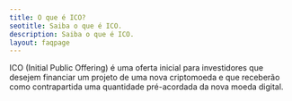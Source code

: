 ```yaml
---
title: O que é ICO?
seotitle: Saiba o que é ICO.
description: Saiba o que é ICO.
layout: faqpage
---
```

ICO (Initial Public Offering) é uma oferta inicial para investidores que desejem financiar um projeto de uma nova criptomoeda e que receberão como contrapartida uma quantidade pré-acordada da nova moeda digital. 
